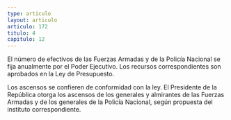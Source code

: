 ```yaml
---
type: articulo
layout: articulo
articulo: 172
titulo: 4
capitulo: 12
---
```

El número de efectivos de las Fuerzas Armadas y de la Policía Nacional se fija anualmente por el Poder Ejecutivo. Los recursos correspondientes son aprobados en la Ley de Presupuesto.

Los ascensos se confieren de conformidad con la ley. El Presidente de la República otorga los ascensos de los generales y almirantes de las Fuerzas Armadas y de los generales de la Policía Nacional, según propuesta del instituto correspondiente.